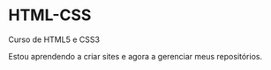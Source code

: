 # HTML-CSS
 Curso de HTML5 e CSS3

 Estou aprendendo a criar sites e agora a gerenciar meus repositórios.

